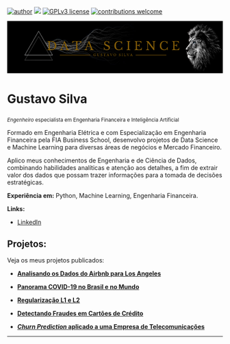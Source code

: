 [![author](https://img.shields.io/badge/author-gustavosilva-red.svg)](https://www.linkedin.com/in/gustavo-vinicius-silva) [![](https://img.shields.io/badge/python-3.7+-blue.svg)](https://www.python.org/downloads/release/python-365/) [![GPLv3 license](https://img.shields.io/badge/License-GPLv3-blue.svg)](http://perso.crans.org/besson/LICENSE.html) [![contributions welcome](https://img.shields.io/badge/contributions-welcome-brightgreen.svg?style=flat)](https://github.com/GustavoSilva95/data_science/issues)

<p align="center">
<img src="TROPICANA (1).png" >
</p>

# Gustavo Silva
<sub>*Engenheiro* especialista em Engenharia Financeira e Inteligência Artificial</sub>

Formado em Engenharia Elétrica e com Especialização em Engenharia Financeira pela FIA Business School, desenvolvo projetos de Data Science e Machine Learning para diversas áreas de negócios e Mercado Financeiro.

Aplico meus conhecimentos de Engenharia e de Ciência de Dados, combinando habilidades analíticas e atenção aos detalhes, a fim de extrair valor dos dados que possam trazer informações para a tomada de decisões estratégicas.

**Experiência em:** Python, Machine Learning, Engenharia Financeira.

**Links:**
* [LinkedIn](https://www.linkedin.com/in/gustavo-vinicius-silva)

## Projetos:
Veja os meus projetos publicados:

* [**Analisando os Dados do Airbnb para Los Angeles**](https://bit.ly/3r14eLN)

* [**Panorama COVID-19 no Brasil e no Mundo**](https://bit.ly/3HkyXbS)

* [**Regularização L1 e L2**](https://bit.ly/320tg3G)

* [**Detectando Fraudes em Cartões de Crédito**](https://bit.ly/3HM0Xpx)

* [***Churn Prediction* aplicado a uma Empresa de Telecomunicações**](https://bit.ly/3udgkli)

---



